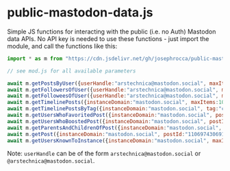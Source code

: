 # public-mastodon-data.js
Simple JS functions for interacting with the public (i.e. no Auth) Mastodon data APIs. No API key is needed to use these functions - just import the module, and call the functions like this:

```js
import * as m from "https://cdn.jsdelivr.net/gh/josephrocca/public-mastodon-data.js@0.0.2/mod.js";

// see mod.js for all available parameters

await m.getPostsByUser({userHandle:"arstechnica@mastodon.social", maxItems:100});
await m.getFollowersOfUser({userHandle:"arstechnica@mastodon.social", maxItems:100}); // users that follow this user
await m.getFolloweesOfUser({userHandle:"arstechnica@mastodon.social", maxItems:100); // users that this user follows
await m.getTimelinePosts({instanceDomain:"mastodon.social", maxItems:100});
await m.getTimelinePostsByTag({instanceDomain:"mastodon.social", tag:"cat", maxItems:100});
await m.getUsersWhoFavoritedPost({instanceDomain:"mastodon.social", postId:"110697430691266528"});
await m.getUsersWhoBoostedPost({instanceDomain:"mastodon.social", postId:"110697430691266528"});
await m.getParentsAndChildrenOfPost({instanceDomain:"mastodon.social", postId:"110697449558194709"});
await m.getPost({instanceDomain:"mastodon.social", postId:"110697430691266528"});
await m.getUsersKnownToInstance({instanceDomain:"mastodon.social", maxItems:100});
```

Note: `userHandle` can be of the form `arstechnica@mastodon.social` or `@arstechnica@mastodon.social`.
